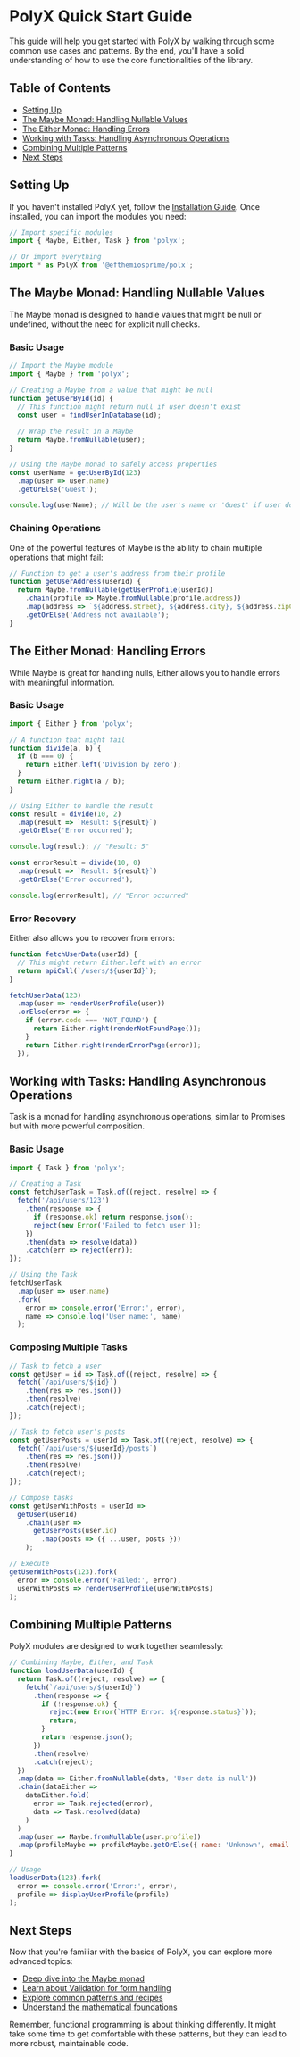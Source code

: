 # PolyX Quick Start Guide

This guide will help you get started with PolyX by walking through some common use cases and patterns. By the end, you'll have a solid understanding of how to use the core functionalities of the library.

## Table of Contents
- [Setting Up](#setting-up)
- [The Maybe Monad: Handling Nullable Values](#the-maybe-monad-handling-nullable-values)
- [The Either Monad: Handling Errors](#the-either-monad-handling-errors)
- [Working with Tasks: Handling Asynchronous Operations](#working-with-tasks-handling-asynchronous-operations)
- [Combining Multiple Patterns](#combining-multiple-patterns)
- [Next Steps](#next-steps)

## Setting Up

If you haven't installed PolyX yet, follow the [Installation Guide](/docs/installation.md). Once installed, you can import the modules you need:

```javascript
// Import specific modules
import { Maybe, Either, Task } from 'polyx';

// Or import everything
import * as PolyX from '@efthemiosprime/polx';
```

## The Maybe Monad: Handling Nullable Values

The Maybe monad is designed to handle values that might be null or undefined, without the need for explicit null checks.

### Basic Usage

```javascript
// Import the Maybe module
import { Maybe } from 'polyx';

// Creating a Maybe from a value that might be null
function getUserById(id) {
  // This function might return null if user doesn't exist
  const user = findUserInDatabase(id);
  
  // Wrap the result in a Maybe
  return Maybe.fromNullable(user);
}

// Using the Maybe monad to safely access properties
const userName = getUserById(123)
  .map(user => user.name)
  .getOrElse('Guest');

console.log(userName); // Will be the user's name or 'Guest' if user doesn't exist
```

### Chaining Operations

One of the powerful features of Maybe is the ability to chain multiple operations that might fail:

```javascript
// Function to get a user's address from their profile
function getUserAddress(userId) {
  return Maybe.fromNullable(getUserProfile(userId))
    .chain(profile => Maybe.fromNullable(profile.address))
    .map(address => `${address.street}, ${address.city}, ${address.zipCode}`)
    .getOrElse('Address not available');
}
```

## The Either Monad: Handling Errors

While Maybe is great for handling nulls, Either allows you to handle errors with meaningful information.

### Basic Usage

```javascript
import { Either } from 'polyx';

// A function that might fail
function divide(a, b) {
  if (b === 0) {
    return Either.left('Division by zero');
  }
  return Either.right(a / b);
}

// Using Either to handle the result
const result = divide(10, 2)
  .map(result => `Result: ${result}`)
  .getOrElse('Error occurred');

console.log(result); // "Result: 5"

const errorResult = divide(10, 0)
  .map(result => `Result: ${result}`)
  .getOrElse('Error occurred');

console.log(errorResult); // "Error occurred"
```

### Error Recovery

Either also allows you to recover from errors:

```javascript
function fetchUserData(userId) {
  // This might return Either.left with an error
  return apiCall(`/users/${userId}`);
}

fetchUserData(123)
  .map(user => renderUserProfile(user))
  .orElse(error => {
    if (error.code === 'NOT_FOUND') {
      return Either.right(renderNotFoundPage());
    }
    return Either.right(renderErrorPage(error));
  });
```

## Working with Tasks: Handling Asynchronous Operations

Task is a monad for handling asynchronous operations, similar to Promises but with more powerful composition.

### Basic Usage

```javascript
import { Task } from 'polyx';

// Creating a Task
const fetchUserTask = Task.of((reject, resolve) => {
  fetch('/api/users/123')
    .then(response => {
      if (response.ok) return response.json();
      reject(new Error('Failed to fetch user'));
    })
    .then(data => resolve(data))
    .catch(err => reject(err));
});

// Using the Task
fetchUserTask
  .map(user => user.name)
  .fork(
    error => console.error('Error:', error),
    name => console.log('User name:', name)
  );
```

### Composing Multiple Tasks

```javascript
// Task to fetch a user
const getUser = id => Task.of((reject, resolve) => {
  fetch(`/api/users/${id}`)
    .then(res => res.json())
    .then(resolve)
    .catch(reject);
});

// Task to fetch user's posts
const getUserPosts = userId => Task.of((reject, resolve) => {
  fetch(`/api/users/${userId}/posts`)
    .then(res => res.json())
    .then(resolve)
    .catch(reject);
});

// Compose tasks
const getUserWithPosts = userId => 
  getUser(userId)
    .chain(user => 
      getUserPosts(user.id)
        .map(posts => ({ ...user, posts }))
    );

// Execute
getUserWithPosts(123).fork(
  error => console.error('Failed:', error),
  userWithPosts => renderUserProfile(userWithPosts)
);
```

## Combining Multiple Patterns

PolyX modules are designed to work together seamlessly:

```javascript
// Combining Maybe, Either, and Task
function loadUserData(userId) {
  return Task.of((reject, resolve) => {
    fetch(`/api/users/${userId}`)
      .then(response => {
        if (!response.ok) {
          reject(new Error(`HTTP Error: ${response.status}`));
          return;
        }
        return response.json();
      })
      .then(resolve)
      .catch(reject);
  })
  .map(data => Either.fromNullable(data, 'User data is null'))
  .chain(dataEither => 
    dataEither.fold(
      error => Task.rejected(error),
      data => Task.resolved(data)
    )
  )
  .map(user => Maybe.fromNullable(user.profile))
  .map(profileMaybe => profileMaybe.getOrElse({ name: 'Unknown', email: 'N/A' }));
}

// Usage
loadUserData(123).fork(
  error => console.error('Error:', error),
  profile => displayUserProfile(profile)
);
```

## Next Steps

Now that you're familiar with the basics of PolyX, you can explore more advanced topics:

- [Deep dive into the Maybe monad](/docs/core/maybe.md)
- [Learn about Validation for form handling](/docs/core/validation.md)
- [Explore common patterns and recipes](/docs/patterns)
- [Understand the mathematical foundations](/docs/core-concepts.md#math-foundations)

Remember, functional programming is about thinking differently. It might take some time to get comfortable with these patterns, but they can lead to more robust, maintainable code.
